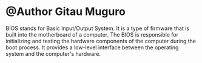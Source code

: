 # @Author Gitau Muguro

BIOS stands for Basic Input/Output System. It is a type of firmware that is built into the motherboard of a computer. 
The BIOS is responsible for initializing and testing the hardware components of the computer during the boot process. 
It provides a low-level interface between the operating system and the computer's hardware.


